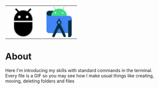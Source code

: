
<table align="center">
 <td><img align="center" alt="Ubuntu" title="Ubuntu" width="100px" src="./Sourses/adb.svg"/></td>
 <td><img align="center" alt="Jira" title="Jira" width="100px" src="./Sourses/androidstudio-original.svg"/></td>
</table>

# About 
Here I'm introducing my skills with standard commands in the terminal. Every file is a GIF so you may see how I make usual things like creating, moving, deleting folders and files
